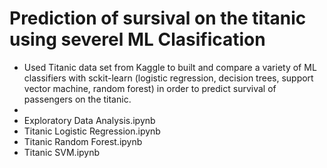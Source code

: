 # Prediction of sursival on the titanic using severel ML Clasification

- Used Titanic data set from Kaggle to built and compare a variety of ML classifiers with sckit-learn (logistic regression, decision trees, support vector machine, random forest) in order to predict survival of passengers on the titanic.
- 
- Exploratory Data Analysis.ipynb 
- Titanic Logistic Regression.ipynb
- Titanic Random Forest.ipynb
- Titanic SVM.ipynb
